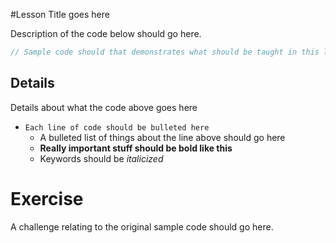 #Lesson Title goes here

Description of the code below should go here.

```C#
// Sample code should that demonstrates what should be taught in this lesson should go here
```
## Details
Details about what the code above goes here

* `Each line of code should be bulleted here`
    * A bulleted list of things about the line above should go here
    * **Really important stuff should be bold like this**
    * Keywords should be *italicized*
# Exercise

A challenge relating to the original sample code should go here.